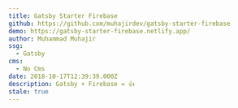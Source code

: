 ```yaml
---
title: Gatsby Starter Firebase
github: https://github.com/muhajirdev/gatsby-starter-firebase
demo: https://gatsby-starter-firebase.netlify.app/
author: Muhammad Muhajir
ssg:
  - Gatsby
cms:
  - No Cms
date: 2018-10-17T12:39:39.000Z
description: Gatsby + Firebase = 👍
stale: true
---
```

